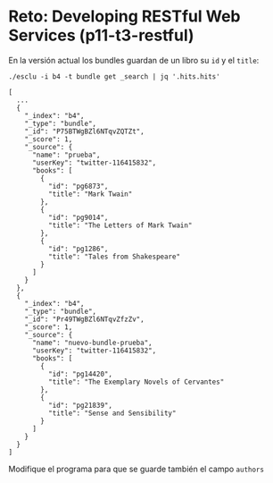 # Reto: Developing RESTful Web Services (p11-t3-restful)

En la versión actual los bundles guardan de un libro su `id` y el `title`:
```
./esclu -i b4 -t bundle get _search | jq '.hits.hits'
```

```
[
  ...
  {
    "_index": "b4",
    "_type": "bundle",
    "_id": "P75BTWgBZl6NTqvZQTZt",
    "_score": 1,
    "_source": {
      "name": "prueba",
      "userKey": "twitter-116415832",
      "books": [
        {
          "id": "pg6873",
          "title": "Mark Twain"
        },
        {
          "id": "pg9014",
          "title": "The Letters of Mark Twain"
        },
        {
          "id": "pg1286",
          "title": "Tales from Shakespeare"
        }
      ]
    }
  },
  {
    "_index": "b4",
    "_type": "bundle",
    "_id": "Pr49TWgBZl6NTqvZfzZv",
    "_score": 1,
    "_source": {
      "name": "nuevo-bundle-prueba",
      "userKey": "twitter-116415832",
      "books": [
        {
          "id": "pg14420",
          "title": "The Exemplary Novels of Cervantes"
        },
        {
          "id": "pg21839",
          "title": "Sense and Sensibility"
        }
      ]
    }
  }
]
```
Modifique el programa para que se guarde también el campo `authors`

